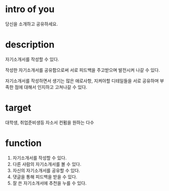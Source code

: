 # intro of you

당신을 소개하고 공유하세요.

# description

자기소개서를 작성할 수 있다.

작성한 자기소개서를 공유함으로써 서로 피드백을 주고받으며 발전시켜 나갈 수 있다.

자기소개서를 작성하면서 생기는 많은 애로사항, 지켜야할 디테일들을 서로 공유하며
부족한 점에 대해서 인지하고 고쳐나갈 수 있다.

# target

대학생, 취업준비생등 자소서 컨펌을 원하는 다수

# function

1. 자기소개서를 작성할 수 있다.
2. 다른 사람의 자기소개서를 볼 수 있다.
3. 자신의 자기소개서를 공유할 수 있다.
4. 댓글을 통해 피드백을 받을 수 있다.
5. 잘 쓴 자기소개서에 추천을 누를 수 있다.
